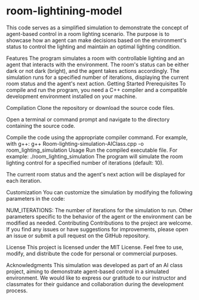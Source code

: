# room-lightining-model
This code serves as a simplified simulation to demonstrate the concept of agent-based control in a room lighting scenario. The purpose is to showcase how an agent can make decisions based on the environment's status to control the lighting and maintain an optimal lighting condition.

Features
The program simulates a room with controllable lighting and an agent that interacts with the environment.
The room's status can be either dark or not dark (bright), and the agent takes actions accordingly.
The simulation runs for a specified number of iterations, displaying the current room status and the agent's next action.
Getting Started
Prerequisites
To compile and run the program, you need a C++ compiler and a compatible development environment installed on your machine.

Compilation
Clone the repository or download the source code files.

Open a terminal or command prompt and navigate to the directory containing the source code.

Compile the code using the appropriate compiler command. For example, with g++:
g++ Room-lighting-simulation-AIClass.cpp -o room_lighting_simulation
Usage
Run the compiled executable file. For example:
./room_lighting_simulation
The program will simulate the room lighting control for a specified number of iterations (default: 10).

The current room status and the agent's next action will be displayed for each iteration.

Customization
You can customize the simulation by modifying the following parameters in the code:

NUM_ITERATIONS: The number of iterations for the simulation to run.
Other parameters specific to the behavior of the agent or the environment can be modified as needed.
Contributing
Contributions to the project are welcome. If you find any issues or have suggestions for improvements, please open an issue or submit a pull request on the GitHub repository.

License
This project is licensed under the MIT License. Feel free to use, modify, and distribute the code for personal or commercial purposes.

Acknowledgments
This simulation was developed as part of an AI class project, aiming to demonstrate agent-based control in a simulated environment. We would like to express our gratitude to our instructor and classmates for their guidance and collaboration during the development process.
